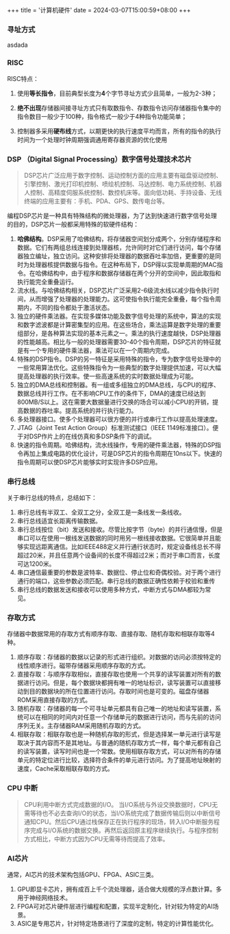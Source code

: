 +++
title = '计算机硬件'
date = 2024-03-07T15:00:59+08:00
+++

### 寻址方式
asdada

### RISC
RISC特点：
1. 使用**等长指令**，目前典型长度为**4**个字节寻址方式少且简单，一般为2-3种； 

2. **绝不出现**存储器间接寻址方式只有取数指令、存数指令访问存储器指令集中的指令数目一般少于100种，指令格式一般少于4种指令功能简单； 

3. 控制器多采用**硬布线**方式，以期更快的执行速度平均而言，所有的指令的执行时间为一个处理时钟周期强调通用寄存器资源的优化使用

### DSP （Digital Signal Processing）数字信号处理技术芯片
> DSP芯片广泛应用于数字控制、运动控制方面的应用主要有磁盘驱动控制、引擎控制、激光打印机控制、喷绘机控制、马达控制、电力系统控制、机器人控制、高精度伺服系统控制、数控机床等。面向低功耗、手持设备、无线终端的应用主要有：手机、PDA、GPS、数传电台等。

编程DSP芯片是一种具有特殊结构的微处理器，为了达到快速进行数字信号处理的目的，DSP芯片一般都采用特殊的软硬件结构：
1. **哈佛结构**。DSP采用了哈佛结构，将存储器空间划分成两个，分别存储程序和数据。它们有两组总线连接到处理器核，允许同时对它们进行访问，每个存储器独立编址，独立访问。这种安排将处理器的数据吞吐率加倍，更重要的是同时为处理器核提供数据与指令。在这种布局下，DSP得以实现单周期的MAC指令。在哈佛结构中，由于程序和数据存储器在两个分开的空间中，因此取指和执行能完全重叠运行。
2. 流水线。与哈佛结构相关，DSP芯片广泛采用2-6级流水线以减少指令执行时间，从而增强了处理器的处理能力。这可使指令执行能完全重叠，每个指令周期内，不同的指令都处于激活状态。
3. 独立的硬件乘法器。在实现多媒体功能及数字信号处理的系统中，算法的实现和数字滤波都是计算密集型的应用。在这些场合，乘法运算是数字处理的重要组部分，是各种算法实现的基本元素之一。乘法的执行速度越快，DSP处理器的性能越高。相比与一般的处理器需要30-40个指令周期，DSP芯片的特征就是有一个专用的硬件乘法器，乘法可以在一个周期内完成。
4. 特殊的DSP指令。DSP的另一特征是采用特殊的指令，专为数字信号处理中的一些常用算法优化。这些特殊指令为一些典型的数字处理提供加速，可以大幅提高处理器的执行效率。使一些高速系统的实时数据处理成为可能。
5. 独立的DMA总线和控制器。有一组或多组独立的DMA总线，与CPU的程序、数据总线并行工作。在不影响CPU工作的条件下，DMA的速度已经达到800MB/S以上。这在需要大数据量进行交换的场合可以减小CPU的开销，提高数据的吞吐率。提高系统的并行执行能力。
6. 多处理器接口。使多个处理器可以很方便的并行或串行工作以提高处理速度。
7. JTAG（Joint Test Action Group）标准测试接口（IEEE 1149标准接口）。便于对DSP作片上的在线仿真和多DSP条件下的调试。
8. 快速的指令周期。哈佛结构，流水线操作，专用的硬件乘法器，特殊的DSP指令再加上集成电路的优化设计，可是DSP芯片的指令周期在10ns以下。快速的指令周期可以使DSP芯片能够实时实现许多DSP应用。


### 串行总线
关于串行总线的特点，总结如下：
1. 串行总线有半双工、全双工之分，全双工是一条线发一条线收。
2. 串行总线适宜长距离传输数据。
3. 串行总线按位（bit）发送和接收。尽管比按字节（byte）的并行通信慢，但是串口可以在使用一根线发送数据的同时用另一根线接收数据。它很简单并且能够实现远距离通信。比如IEEE488定义并行通行状态时，规定设备线总长不得超过20米，并且任意两个设备间的长度不得超过2米；而对于串口而言，长度可达1200米。
4. 串口通信最重要的参数是波特率、数据位、停止位和奇偶校验。对于两个进行通行的端口，这些参数必须匹配。串行总线的数据正确性依赖于校验和重传
5. 串行总线的数据发送和接收可以使用多种方式，中断方式与DMA都较为常见。

### 存取方式
存储器中数据常用的存取方式有顺序存取、直接存取、随机存取和相联存取等4种。
1. 顺序存取：存储器的数据以记录的形式进行组织。对数据的访问必须按特定的线性顺序进行。磁带存储器采用顺序存取的方式。
2. 直接存取：与顺序存取相似，直接存取也使用一个共享的读写装置对所有的数据进行访问。但是，每个数据块都拥有唯一的地址标识，读写装置可以直接移动到目的数据块的所在位置进行访问。存取时间也是可变的。磁盘存储器ROM采用直接存取的方式。
3. 随机存取：存储器的每一个可寻址单元都具有自己唯一的地址和读写装置，系统可以在相同的时间内对任意一个存储单元的数据进行访问，而与先前的访问序列无关。主存储器RAM采用随机存取的方式。
4. 相联存取：相联存取也是一种随机存取的形式，但是选择某一单元进行读写是取决于其内容而不是其地址。与普通的随机存取方式一样，每个单元都有自己的读写装置，读写时间也是一个常数。使用相联存取方式，可以对所有的存储单元的特定位进行比较，选择符合条件的单元进行访问。为了提高地址映射的速度，Cache采取相联存取的方式。

### CPU 中断
> CPU利用中断方式完成数据的I/O。
当I/O系统与外设交换数据时，CPU无需等待也不必去查询I/O的状态，当I/O系统完成了数据传输后则以中断信号通知CPU。然后CPU通过栈保存正在执行程序的现场，转入I/O中断服务程序完成与I/O系统的数据交换。再然后返回原主程序继续执行。与程序控制方式相比，中断方式因为CPU无需等待而提高了效率。

### AI芯片
通常，AI芯片的技术架构包括GPU、FPGA、ASIC三类。
1. GPU即显卡芯片，拥有成百上千个流处理器，适合做大规模的浮点数计算。多用于神经网络技术。
2. FPGA可对芯片硬件层进行编程和配置，实现半定制化，针对较为特定的AI场景。
3. ASIC是专用芯片，针对特定场景进行了深度的定制，特定的计算性能优化。